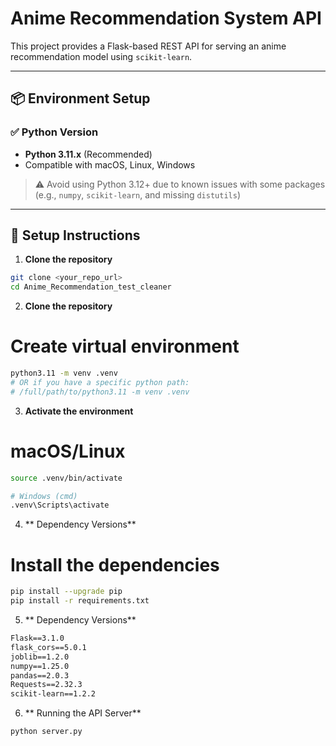 # Anime Recommendation System API

This project provides a Flask-based REST API for serving an anime recommendation model using `scikit-learn`.

---

## 📦 Environment Setup

### ✅ Python Version

- **Python 3.11.x** (Recommended)
- Compatible with macOS, Linux, Windows

> ⚠️ Avoid using Python 3.12+ due to known issues with some packages (e.g., `numpy`, `scikit-learn`, and missing `distutils`)

---

## 🔧 Setup Instructions

1. **Clone the repository**

```bash
git clone <your_repo_url>
cd Anime_Recommendation_test_cleaner
```
2. **Clone the repository**
# Create virtual environment
```bash
python3.11 -m venv .venv
# OR if you have a specific python path:
# /full/path/to/python3.11 -m venv .venv
```
3. **Activate the environment**
# macOS/Linux
```bash
source .venv/bin/activate

# Windows (cmd)
.venv\Scripts\activate
```
4. ** Dependency Versions**
# Install the dependencies
```bash
pip install --upgrade pip
pip install -r requirements.txt
```
5. ** Dependency Versions**
```txt
Flask==3.1.0
flask_cors==5.0.1
joblib==1.2.0
numpy==1.25.0
pandas==2.0.3
Requests==2.32.3
scikit-learn==1.2.2
```
6. ** Running the API Server**
```bash
python server.py
```
